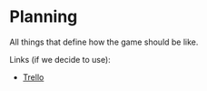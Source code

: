 # Planning

All things that define how the game should be like.

Links (if we decide to use):
- [Trello](https://trello.com)
